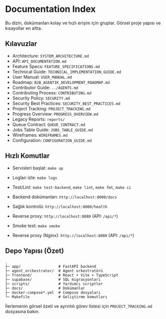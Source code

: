 # Documentation Index

Bu dizin, dokümanları kolay ve hızlı erişim için gruplar. Görsel proje yapısı ve kısayollar en altta.

## Kılavuzlar
- Architecture: `SYSTEM_ARCHITECTURE.md`
- API: `API_DOCUMENTATION.md`
- Feature Specs: `FEATURE_SPECIFICATIONS.md`
- Technical Guide: `TECHNICAL_IMPLEMENTATION_GUIDE.md`
- User Manual: `USER_MANUAL.md`
- Roadmap: `B2B_AGENTIK_DEVELOPMENT_ROADMAP.md`
- Contributor Guide: `../AGENTS.md`
- Contributing Process: `CONTRIBUTING.md`
- Security Policy: `SECURITY.md`
- Security Best Practices: `SECURITY_BEST_PRACTICES.md`
- Project Tracking: `PROJECT_TRACKING.md`
- Progress Overview: `PROGRESS_OVERVIEW.md`
- Legacy Reports: `reports/`
- Queue Contract: `QUEUE_CONTRACT.md`
- Jobs Table Guide: `JOBS_TABLE_GUIDE.md`
 - Wireframes: `WIREFRAMES.md`
 - Configuration: `CONFIGURATION_GUIDE.md`

## Hızlı Komutlar
- Servisleri başlat: `make up`
- Logları izle: `make logs`
- Test/Lint: `make test-backend`, `make lint`, `make fmt`, `make ci`
  
- Backend dokümanları: `http://localhost:8000/docs`
- Sağlık kontrolü: `http://localhost:8000/health`
- Reverse proxy: `http://localhost:8080` (API: `/api/*`)
- Smoke test: `make smoke`
- Reverse proxy (Nginx): `http://localhost:8080` (API: `/api/*`)

## Depo Yapısı (Özet)
```
.
├─ app/                 # FastAPI backend
├─ agent_orchestrator/  # Agent orkestratörü
├─ frontend/            # React + Vite + TypeScript
├─ supabase/            # SQL migrasyonları
├─ scripts/             # Yardımcı scriptler
├─ docs/                # Dokümanlar
├─ docker-compose*.yml  # Compose dosyaları
└─ Makefile             # Geliştirme komutları
```

İlerlemenin görsel özeti ve ayrıntılı görev listesi için `PROJECT_TRACKING.md` dosyasına bakın.
